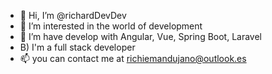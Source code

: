 - 👋 Hi, I’m @richardDevDev
- 👀 I’m interested in the world of development
- 🌱 I’m have develop with Angular, Vue, Spring Boot, Laravel
- B) I'm a full stack developer
- 📫 you can contact me at richiemandujano@outlook.es

<!---
richardDevDev/richardDevDev is a ✨ special ✨ repository because its `README.md` (this file) appears on your GitHub profile.
You can click the Preview link to take a look at your changes.
--->
